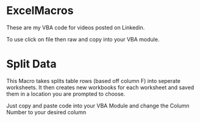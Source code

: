 # ExcelMacros
These are my VBA code for videos posted on Linkedin. 

To use click on file then raw and copy into your VBA module. 

# Split Data

This Macro takes splits table rows (based off column F) into seperate worksheets. 
It then creates new workbooks for each worksheet and saved them in a location you are prompted to choose. 

Just copy and paste code into your VBA Module and change the Column Number to your desired column
